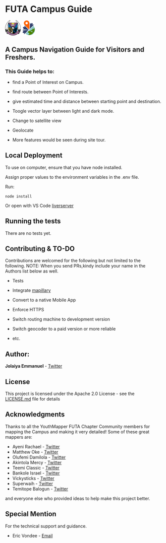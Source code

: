 # FUTA Campus Guide

<img src='./assets/icons/futalogo.jpeg' style='width:50px'>
<img src='./assets/icons/youthmapper.jpg' style='width:43px'>

## A Campus Navigation Guide for Visitors and Freshers.

### This Guide helps to:

* find a Point of Interest on Campus.


* find route between Point of Interests.

*  give estimated time and distance between starting point and destination.

* Toogle vector layer between light and dark mode.

* Change to satellite view

* Geolocate 

* More features would be seen during site tour.


## Local Deployment

To use on computer, ensure that you have node installed.

Assign proper values to the environment variables in the .env file.

Run:

```
node install

```

Or open with VS Code [liverserver](https://marketplace.visualstudio.com/items?itemName=ritwickdey.LiveServer)


## Running the tests

There are no tests yet.

## Contributing & TO-DO

Contributions are welcomed for the following but not limited to the following.
NOTE: When you send PRs,kindy include your name in the Authors list below as well.

 * Tests

 * Integrate [mapillary](https://www.mapillary.com/)

 * Convert to a native Mobile App

 * Enforce HTTPS

 * Switch routing machine to development version

 * Switch geocoder to a paid version or more reliable

 * etc.


## Author:

**Jolaiya Emmanuel** - [Twitter](https://twitter.com/jeafreezy) <br>

## License

This project is licensed under the Apache 2.0 License - see the [LICENSE.md](LICENSE.md) file for details

## Acknowledgments

Thanks to all the YouthMapper FUTA Chapter Community members for mapping the Campus and making it very detailed! Some of these great mappers are:

* Ayeni Rachael - [Twitter]()
* Matthew Oke - [Twitter]()
* Olufemi Damilola - [Twitter](https://twitter.com/MideMary1)
* Akintola Mercy - [Twitter]()
* Teemi Classic - [Twitter]()
* Bankole Israel - [Twitter]()
* Vickysticks - [Twitter]()
* Superwaih - [Twitter]()
* Temitope Balogun - [Twitter]()

and everyone else who provided ideas to help make this project better.

## Special Mention
 For the technical support and guidance.

* Eric Vondee - [Email](ericvondee@protonmail.com)
